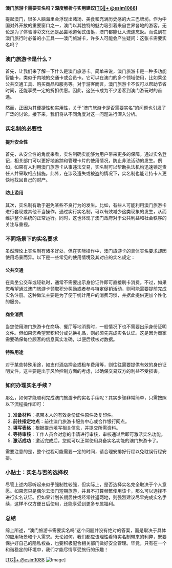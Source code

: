 **澳门旅游卡需要实名吗？深度解析与实用建议[[TG💪+ @esim1088](https://t.me/s/esim1088)]**

提起澳门，很多人脑海里会浮现出赌场、美食和充满历史感的大三巴牌坊。作为中国对外开放的重要窗口之一，澳门以其独特的魅力吸引着来自世界各地的游客。无论是为了体验博彩文化还是品尝地道葡式蛋挞，澳门都能让人流连忘返。而说到在澳门旅行时必备的小工具——澳门旅游卡，许多人可能会产生疑问：这张卡需要实名吗？

### 澳门旅游卡是什么？

首先，让我们来了解一下什么是澳门旅游卡。简单来说，澳门旅游卡是一种多功能智能卡，类似于内地的交通卡或会员卡。它可以在澳门的多个领域使用，比如乘坐公共交通工具、购买商品和服务等。对于游客而言，澳门旅游卡不仅可以帮助节省时间，还能享受一定的折扣优惠。因此，这张卡成为不少游客到澳门游玩时的首选。

然而，正因为其便捷性和实用性，关于“澳门旅游卡是否需要实名”的问题也引发了广泛的讨论。接下来，我们将从不同角度对这一问题进行深入分析。

### 实名制的必要性

#### 提升安全性

首先，从安全性的角度来看，实名制确实能够为用户带来更多的保障。通过实名登记，相关部门可以更好地追踪和管理卡片的使用情况，防止非法活动的发生。例如，如果有人利用澳门旅游卡从事违法交易，实名制可以帮助执法机构迅速锁定责任人并采取相应措施。此外，在涉及遗失或被盗的情况下，实名制也能让持卡人更快地找回自己的财产。

#### 防止滥用

其次，实名制有助于避免某些不良行为的发生。比如，有些人可能利用澳门旅游卡进行套现或其他不当操作。通过实行实名制，可以有效减少这类现象的发生，从而维护整个系统的正常运行。同时，这也体现了澳门政府对于公共利益和社会秩序的关注与重视。

### 不同场景下的实名要求

虽然理论上实名制有诸多好处，但在实际操作中，澳门旅游卡的具体实名要求却因使用场景而异。以下是一些常见的使用情境及其对应的实名规定：

#### 公共交通

在乘坐公交车或轻轨时，通常不需要出示身份证件即可直接刷卡消费。不过，如果您希望通过澳门旅游卡领取积分奖励或者参与特定促销活动，则可能需要提前完成实名注册。这种做法主要是为了便于统计用户的消费习惯，并据此提供更加个性化的服务。

#### 商业消费

当您使用澳门旅游卡在商场、餐厅等地消费时，一般情况下也不需要出示身份证明文件。但如果您希望累积积分或兑换礼品，则必须先完成实名认证。这是因为商家需要确保每位顾客的信息真实准确，以便后续核对数据。

#### 特殊用途

对于某些特殊用途，如支付酒店押金或租车费用等，则往往需要提供有效的身份证明文件。这主要是出于风险控制方面的考虑，以确保交易双方的利益不受损害。

### 如何办理实名手续？

那么，如何才能顺利完成澳门旅游卡的实名手续呢？其实步骤非常简单，只需按照以下流程操作即可：

1. **准备材料**：携带本人的有效身份证件原件及复印件。
2. **前往指定地点**：前往澳门旅游卡服务中心或合作银行网点。
3. **填写表格**：根据提示填写相关信息，并提交所需资料。
4. **等待审核**：工作人员会对您的申请进行审核，审核通过后即可激活实名功能。
5. **激活成功**：激活完成后，您就可以正常使用具备实名功能的澳门旅游卡了。

需要注意的是，整个过程可能需要一定的时间，请合理安排好行程以免耽误行程安排。

### 小贴士：实名与否的选择权

尽管上述内容听起来似乎强制性较强，但实际上，是否选择实名完全取决于个人意愿。如果您只是偶尔去澳门短期旅游，并且不打算频繁使用该卡，那么可以选择不进行实名认证。但如果计划长期居住或经常往返两地，则强烈建议尽早完成实名手续，这样不仅方便日后使用，还能享受到更多专属福利。

### 总结

综上所述，“澳门旅游卡需要实名吗”这个问题并没有绝对的答案，而是取决于具体的应用场景和个人需求。无论如何，我们都应该理性看待实名制带来的利弊，既要保护好自己的隐私权益，也要积极配合相关部门做好安全管理。毕竟，只有在一个和谐稳定的环境中，我们才能尽情享受旅行的乐趣！

[[TG💪+ @esim1088](https://t.me/s/esim1088) ![Image](https://i.postimg.cc/4NQfJmqS/Snipaste-2025-05-13-00-14-12.png)]